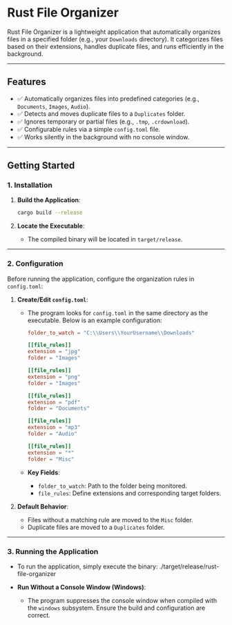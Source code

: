 # **Rust File Organizer**

Rust File Organizer is a lightweight application that automatically organizes files in a specified folder (e.g., your `Downloads` directory). It categorizes files based on their extensions, handles duplicate files, and runs efficiently in the background.

---

## **Features**

- ✅ Automatically organizes files into predefined categories (e.g., `Documents`, `Images`, `Audio`).
- ✅ Detects and moves duplicate files to a `Duplicates` folder.
- ✅ Ignores temporary or partial files (e.g., `.tmp`, `.crdownload`).
- ✅ Configurable rules via a simple `config.toml` file.
- ✅ Works silently in the background with no console window.

---

## **Getting Started**

### **1. Installation**


1. **Build the Application**:
   ```bash
   cargo build --release
   ```

2. **Locate the Executable**:
   - The compiled binary will be located in `target/release`.

---

### **2. Configuration**

Before running the application, configure the organization rules in `config.toml`:

1. **Create/Edit `config.toml`**:
   - The program looks for `config.toml` in the same directory as the executable. Below is an example configuration:

     ```toml
     folder_to_watch = "C:\\Users\\YourUsername\\Downloads"

     [[file_rules]]
     extension = "jpg"
     folder = "Images"

     [[file_rules]]
     extension = "png"
     folder = "Images"

     [[file_rules]]
     extension = "pdf"
     folder = "Documents"

     [[file_rules]]
     extension = "mp3"
     folder = "Audio"

     [[file_rules]]
     extension = "*"
     folder = "Misc"
     ```

   - **Key Fields**:
     - `folder_to_watch`: Path to the folder being monitored.
     - `file_rules`: Define extensions and corresponding target folders.

2. **Default Behavior**:
   - Files without a matching rule are moved to the `Misc` folder.
   - Duplicate files are moved to a `Duplicates` folder.

---

### **3. Running the Application**

- To run the application, simply execute the binary:
  ./target/release/rust-file-organizer

- **Run Without a Console Window (Windows)**:
  - The program suppresses the console window when compiled with the `windows` subsystem. Ensure the build and configuration are correct.
